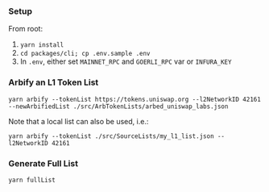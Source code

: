 ### Setup

From root:

1. `yarn install`
2. `cd packages/cli; cp .env.sample .env`
3. In `.env`, either set `MAINNET_RPC` and `GOERLI_RPC` var or `INFURA_KEY`

### Arbify an L1 Token List

`yarn arbify --tokenList https://tokens.uniswap.org --l2NetworkID 42161 --newArbifiedList ./src/ArbTokenLists/arbed_uniswap_labs.json`

Note that a local list can also be used, i.e.:

`yarn arbify --tokenList ./src/SourceLists/my_l1_list.json --l2NetworkID 42161`

### Generate Full List

`yarn fullList`
